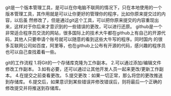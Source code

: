 git是一个版本管理工具，是可以在你电脑不联网的情况下，只在本地使用的一个版本管理工具，其作用就是可以让你更好的管理你的程序，比如你原来提交过的内容，以后虽
然修改了，但是通过git这个工具，可以把你原来提交的内容重现出来，这样对于你后来才意识到的一些错误的更改，可以进行还原。
github是一个非常适合程序员交流的网站，很多国际上的技术大牛都在github上有自己的开源代码，其他人只要申请个账号就可以随意的看到这些大牛写的程序。同时国内
的很多互联网公司如百度，阿里等，也在github上公布有开源的代码，感兴趣的程序员也可以自己查找着看一些。



git的工作流程
1.将Git的一个存储库克隆为工作副本。
2.可以通过添加/编辑文件修改工作副本。
3.如有必要，还可以通过让其他开发人员一起来更改/更新工作副本。
4.在提交之前查看更改。
5.提交更改：如果一切正常，那么将您的更改推送到存储库。
6.提交后，如果意识到某些错误并修改错误后，则将最后一个正确的修改提交并将推送到存储库。

